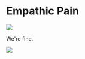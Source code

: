 # Empathic Pain

![](https://github.com/brainhack-school2025/Empathic_Pain/blob/main/us.gif)

We're fine.

![](https://github.com/brainhack-school2025/Empathic_Pain/blob/main/letmeout.gif)
